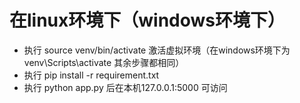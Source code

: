 # 在linux环境下（windows环境下）
* 执行 source venv/bin/activate   激活虚拟环境（在windows环境下为 venv\Scripts\activate 其余步骤都相同）
* 执行 pip install -r requirement.txt   
* 执行 python app.py 后在本机127.0.0.1:5000 可访问